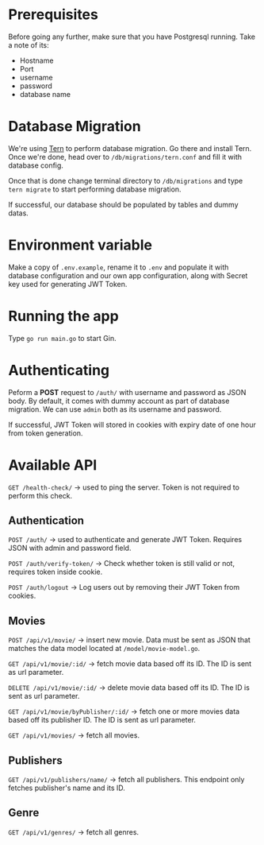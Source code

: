 # Prerequisites
Before going any further, make sure that you have Postgresql running. Take a note of its:
- Hostname
- Port
- username
- password
- database name

# Database Migration
We're using [Tern](https://github.com/jackc/tern) to perform database migration. Go there and install Tern. Once we're done, head over to `/db/migrations/tern.conf` and fill it with database config.

Once that is done change terminal directory to `/db/migrations` and type `tern migrate` to start performing database migration.

If successful, our database should be populated by tables and dummy datas.

# Environment variable
Make a copy of `.env.example`, rename it to `.env` and populate it with database configuration and our own app configuration, along with Secret key used for generating JWT Token.

# Running the app
Type `go run main.go` to start Gin.

# Authenticating
Peform a **POST** request to `/auth/` with username and password as JSON body. By default, it comes with dummy account as part of database migration. We can use `admin` both as its username and password.

If successful, JWT Token will stored in cookies with expiry date of one hour from token generation.

# Available API
`GET /health-check/` -> used to ping the server. Token is not required to perform this check.

## Authentication
`POST /auth/` -> used to authenticate and generate JWT Token. Requires JSON with admin and password field.

`POST /auth/verify-token/` -> Check whether token is still valid or not, requires token inside cookie.

`POST /auth/logout` -> Log users out by removing their JWT Token from cookies.

## Movies
`POST /api/v1/movie/` -> insert new movie. Data must be sent as JSON that matches the data model located at `/model/movie-model.go`.

`GET /api/v1/movie/:id/` -> fetch movie data based off its ID. The ID is sent as url parameter.

`DELETE /api/v1/movie/:id/` -> delete movie data based off its ID. The ID is sent as url parameter.

`GET /api/v1/movie/byPublisher/:id/` -> fetch one or more movies data based off its publisher ID. The ID is sent as url parameter.

`GET /api/v1/movies/` -> fetch all movies.

## Publishers
`GET /api/v1/publishers/name/` -> fetch all publishers. This endpoint only fetches publisher's name and its ID.

## Genre
`GET /api/v1/genres/` -> fetch all genres.
